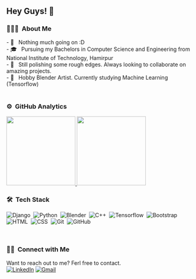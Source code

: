 <h2>Hey Guys! 👋</h2>
<h3> 👨🏻‍💻 &nbsp;About Me </h3>
- 🔭 &nbsp; Nothing much going on :D<br>
- 🎓 &nbsp; Pursuing my Bachelors in Computer Science and Engineering from National Institute of Technology, Hamirpur<br>
- 💼 &nbsp; Still polishing some rough edges. Always looking to collaborate on amazing projects.<br>
- 🌱 &nbsp; Hobby Blender Artist. Currently studying Machine Learning (Tensorflow) <br>
<br>

### ⚙️ &nbsp;GitHub Analytics

<a href="https://github.com/avishrantssh">
  <img height="180em" src="https://github-readme-stats.vercel.app/api?username=avishrantssh&theme=dracula&include_all_commits=true&count_private=true&show_icons=true" />
  <img height="180em" src="https://github-readme-stats.vercel.app/api/top-langs/?username=avishrantssh&theme=dracula&layout=compact&count_private=false" />
</a>

<br>

### 🛠 &nbsp;Tech Stack

![Django](https://img.shields.io/badge/django%20-%23092E20.svg?&style=for-the-badge&logo=django&logoColor=white)&nbsp;
![Python](https://img.shields.io/badge/python%20-%2314354C.svg?&style=for-the-badge&logo=python&logoColor=white)&nbsp;
![Blender](https://img.shields.io/badge/blender%20-%23F5792A.svg?&style=for-the-badge&logo=blender&logoColor=white)&nbsp;
![C++](https://img.shields.io/badge/c++%20-%2300599C.svg?&style=for-the-badge&logo=c%2B%2B&ogoColor=white)&nbsp;
![Tensorflow](https://img.shields.io/badge/TensorFlow%20-%23FF6F00.svg?&style=for-the-badge&logo=TensorFlow&logoColor=white)&nbsp;
![Bootstrap](https://img.shields.io/badge/-Bootstrap-05122A?&style=for-the-badge&logo=bootstrap&logoColor=563D7C)\
![HTML](https://img.shields.io/badge/html5%20-%23E34F26.svg?&style=for-the-badge&logo=html5&logoColor=white)&nbsp;
![CSS](https://img.shields.io/badge/css3%20-%231572B6.svg?&style=for-the-badge&logo=css3&logoColor=white)&nbsp;
![Git](https://img.shields.io/badge/git%20-%23F05033.svg?&style=for-the-badge&logo=git&logoColor=white)&nbsp;
![GitHub](https://img.shields.io/badge/github%20-%23121011.svg?&style=for-the-badge&logo=github&logoColor=white)&nbsp;


<br>
<h3>🤝🏻 &nbsp;Connect with Me </h3>
<p>
 Want to reach out to me? Ferl free to contact.<br>
<a rel="noreferrer"href="https://www.linkedin.com/in/avishrant-sharma-1158591a2/" target="_blank" ><img alt="LinkedIn" src="https://img.shields.io/badge/linkedin%20-%230077B5.svg?&style=for-the-badge&logo=linkedin&logoColor=white"/></a>
<a href="mailto:avishrants@gmail.com"><img alt="Gmail" src="https://img.shields.io/badge/Gmail-D14836?style=for-the-badge&logo=gmail&logoColor=white" /></a>
</p>

